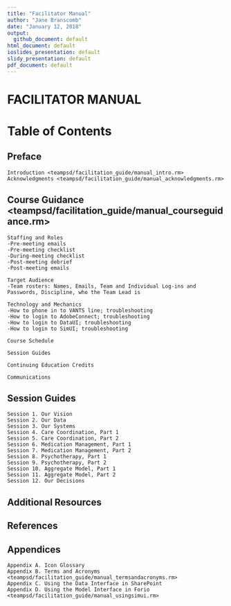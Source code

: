 ```yaml
---
title: "Facilitator Manual"
author: "Jane Branscomb"
date: "January 12, 2018"
output: 
  github_document: default
html_document: default
ioslides_presentation: default
slidy_presentation: default
pdf_document: default
---
```



# FACILITATOR MANUAL


# Table of Contents

## Preface
    Introduction <teampsd/facilitation_guide/manual_intro.rm> 
    Acknowledgments <teampsd/facilitation_guide/manual_acknowledgments.rm>

## Course Guidance <teampsd/facilitation_guide/manual_courseguidance.rm>
    
    Staffing and Roles
    -Pre-meeting emails
    -Pre-meeting checklist
    -During-meeting checklist
    -Post-meeting debrief
    -Post-meeting emails
    
    Target Audience
    -Team rosters: Names, Emails, Team and Individual Log-ins and Passwords, Discipline, who the Team Lead is
    
    Technology and Mechanics
    -How to phone in to VANTS line; troubleshooting
    -How to login to AdobeConnect; troubleshooting
    -How to login to DataUI; troubleshooting
    -How to login to SimUI; troubleshooting
    
    Course Schedule
    
    Session Guides
    
    Continuing Education Credits
    
    Communications

## Session Guides
    Session 1. Our Vision
    Session 2. Our Data
    Session 3. Our Systems
    Session 4. Care Coordination, Part 1
    Session 5. Care Coordination, Part 2
    Session 6. Medication Management, Part 1
    Session 7. Medication Management, Part 2
    Session 8. Psychotherapy, Part 1
    Session 9. Psychotherapy, Part 2
    Session 10. Aggregate Model, Part 1
    Session 11. Aggregate Model, Part 2
    Session 12. Our Decisions

## Additional Resources

## References

## Appendices
    Appendix A. Icon Glossary
    Appendix B. Terms and Acronyms <teampsd/facilitation_guide/manual_termsandacronyms.rm>
    Appendix C. Using the Data Interface in SharePoint
    Appendix D. Using the Model Interface in Forio <teampsd/facilitation_guide/manual_usingsimui.rm>
